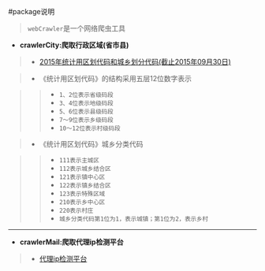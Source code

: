 #package说明

> `webCrawler`是一个网络爬虫工具


* **crawlerCity:爬取行政区域(省市县)**

> + [2015年统计用区划代码和城乡划分代码(截止2015年09月30日)](http://www.stats.gov.cn/tjsj/tjbz/tjyqhdmhcxhfdm/2015/index.html)

> +    《统计用区划代码》的结构采用五层12位数字表示


> > + `1、2位表示省级码段`
> > + `3、4位表示地级码段`
> > + `5、6位表示县级码段`
> > + `7～9位表示乡级码段`
> > + `10～12位表示村级码段`

> + 《统计用区划代码》城乡分类代码

> > + `111表示主城区`
> > + `112表示城乡结合区`
> > + `121表示镇中心区`
> > + `122表示镇乡结合区`
> > + `123表示特殊区域`
> > + `210表示乡中心区`
> > + `220表示村庄`
> > + `城乡分类代码第1位为1，表示城镇；第1位为2，表示乡村`

-----------------------------------
* **crawlerMail:爬取代理ip检测平台**

> + [代理ip检测平台](http://www.ip181.com/)